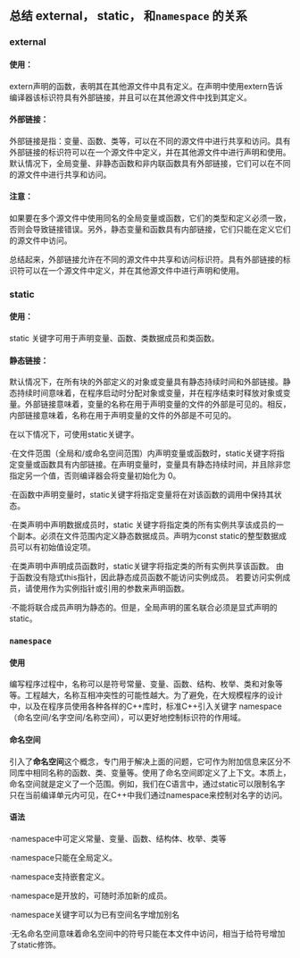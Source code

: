 ## 总结 external， static， 和`namespace` 的关系

### external

#### 使用：

extern声明的函数，表明其在其他源文件中具有定义。在声明中使用extern告诉编译器该标识符具有外部链接，并且可以在其他源文件中找到其定义。

#### 外部链接：

外部链接是指：变量、函数、类等，可以在不同的源文件中进行共享和访问。具有外部链接的标识符可以在一个源文件中定义，并在其他源文件中进行声明和使用。默认情况下，全局变量、非静态函数和非内联函数具有外部链接，它们可以在不同的源文件中进行共享和访问。

#### 注意：

如果要在多个源文件中使用同名的全局变量或函数，它们的类型和定义必须一致，否则会导致链接错误。另外，静态变量和函数具有内部链接，它们只能在定义它们的源文件中访问。

总结起来，外部链接允许在不同的源文件中共享和访问标识符。具有外部链接的标识符可以在一个源文件中定义，并在其他源文件中进行声明和使用。

###   static

#### 使用：

static 关键字可用于声明变量、函数、类数据成员和类函数。

#### 静态链接：

默认情况下，在所有块的外部定义的对象或变量具有静态持续时间和外部链接。静态持续时间意味着，在程序启动时分配对象或变量，并在程序结束时释放对象或变量。外部链接意味着，变量的名称在用于声明变量的文件的外部是可见的。相反，内部链接意味着，名称在用于声明变量的文件的外部是不可见的。

在以下情况下，可使用static关键字。

·在文件范围（全局和/或命名空间范围）内声明变量或函数时，static关键字将指定变量或函数具有内部链接。在声明变量时，变量具有静态持续时间，并且除非您指定另一个值，否则编译器会将变量初始化为 0。

·在函数中声明变量时，static关键字将指定变量将在对该函数的调用中保持其状态。

·在类声明中声明数据成员时，static 关键字将指定类的所有实例共享该成员的一个副本。必须在文件范围内定义静态数据成员。声明为const static的整型数据成员可以有初始值设定项。

·在类声明中声明成员函数时，static关键字将指定类的所有实例共享该函数。 由于函数没有隐式this指针，因此静态成员函数不能访问实例成员。 若要访问实例成员，请使用作为实例指针或引用的参数来声明函数。

·不能将联合成员声明为静态的。但是，全局声明的匿名联合必须是显式声明的static。

###  `namespace`

#### 使用

编写程序过程中，名称可以是符号常量、变量、函数、结构、枚举、类和对象等等。工程越大，名称互相冲突性的可能性越大。为了避免，在大规模程序的设计中，以及在程序员使用各种各样的C++库时，标准C++引入关键字 namespace（命名空间/名字空间/名称空间），可以更好地控制标识符的作用域。

#### 命名空间

引入了**命名空间**这个概念，专门用于解决上面的问题，它可作为附加信息来区分不同库中相同名称的函数、类、变量等。使用了命名空间即定义了上下文。本质上，命名空间就是定义了一个范围。例如，我们在C语言中，通过static可以限制名字只在当前编译单元内可见，在C++中我们通过namespace来控制对名字的访问。

#### 语法

·namespace中可定义常量、变量、函数、结构体、枚举、类等

·namespace只能在全局定义。

·namespace支持嵌套定义。

·namespace是开放的，可随时添加新的成员。

·namespace关键字可以为已有空间名字增加别名

·无名命名空间意味着命名空间中的符号只能在本文件中访问，相当于给符号增加了static修饰。

 

 

 
